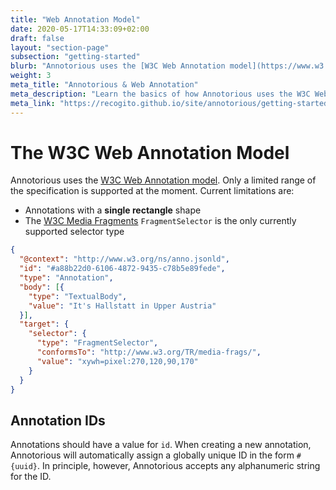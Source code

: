```yaml
---
title: "Web Annotation Model"
date: 2020-05-17T14:33:09+02:00
draft: false
layout: "section-page"
subsection: "getting-started"
blurb: "Annotorious uses the [W3C Web Annotation model](https://www.w3.org/TR/annotation-model/). Learn the basics of how annotations are encoded as JSON, and what parts of the standard Annotorious currently supports."
weight: 3
meta_title: "Annotorious & Web Annotation"
meta_description: "Learn the basics of how Annotorious uses the W3C Web Annotation standard"
meta_link: "https://recogito.github.io/site/annotorious/getting-started/web-annotation"
---
```


# The W3C Web Annotation Model 

Annotorious uses the [W3C Web Annotation model](https://www.w3.org/TR/annotation-model/). Only a limited range 
of the specification is supported at the moment. Current limitations are:

- Annotations with a __single rectangle__ shape
- The [W3C Media Fragments](https://www.w3.org/TR/media-frags/) `FragmentSelector` is the only currently supported selector type

```json
{ 
  "@context": "http://www.w3.org/ns/anno.jsonld",
  "id": "#a88b22d0-6106-4872-9435-c78b5e89fede",
  "type": "Annotation",
  "body": [{
    "type": "TextualBody",
    "value": "It's Hallstatt in Upper Austria"
  }],
  "target": {
    "selector": {
      "type": "FragmentSelector",
      "conformsTo": "http://www.w3.org/TR/media-frags/",
      "value": "xywh=pixel:270,120,90,170"
    }
  }
}
```

## Annotation IDs

Annotations should have a value for `id`. When creating a new annotation, Annotorious will 
automatically assign a globally unique ID in the form `#{uuid}`. In principle, however,
Annotorious accepts any alphanumeric string for the ID. 